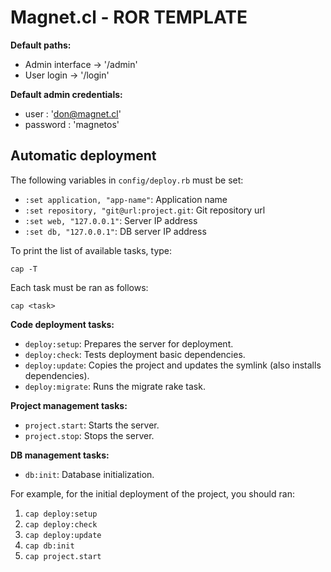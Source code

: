 Magnet.cl - ROR TEMPLATE
========================

**Default paths:**

* Admin interface -> '/admin'
* User login -> '/login'

**Default admin credentials:**

* user :      'don@magnet.cl'
* password :  'magnetos'

Automatic deployment
--------------------

The following variables in `config/deploy.rb` must be set:
* `:set application, "app-name"`: Application name
* `:set repository, "git@url:project.git`: Git repository url
* `:set web, "127.0.0.1"`: Server IP address
* `:set db, "127.0.0.1"`: DB server IP address

To print the list of available tasks, type:

`cap -T`

Each task must be ran as follows:

`cap <task>`

**Code deployment tasks:**
* `deploy:setup`: Prepares the server for deployment.
* `deploy:check`: Tests deployment basic dependencies.
* `deploy:update`: Copies the project and updates the symlink (also installs dependencies).
* `deploy:migrate`: Runs the migrate rake task.

**Project management tasks:**
* `project.start`: Starts the server.
* `project.stop`: Stops the server.

**DB management tasks:**
* `db:init`: Database initialization.

For example, for the initial deployment of the project, you should ran:

1. `cap deploy:setup`
2. `cap deploy:check`
3. `cap deploy:update`
4. `cap db:init`
5. `cap project.start`

